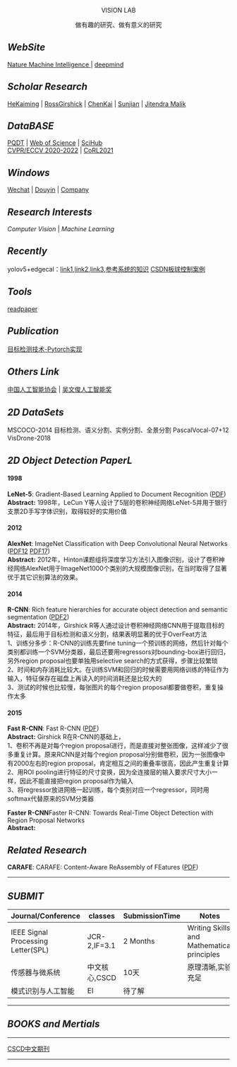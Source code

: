 <p align="center">
VISION LAB  
</p>
<p align="center">
做有趣的研究、做有意义的研究
</p>

## *WebSite*
[Nature Machine Intelligence ](https://www.nature.com/natmachintell/)    |    [deepmind](https://www.deepmind.com/)  
## *Scholar Research*
[HeKaiming](https://scholar.google.com/citations?hl=zh-CN&user=DhtAFkwAAAAJ&view_op=list_works&sortby=pubdate)    |    [RossGirshick](https://scholar.google.com/citations?hl=zh-CN&user=W8VIEZgAAAAJ&view_op=list_works&sortby=pubdate)    |    [ChenKai](https://scholar.google.com/citations?hl=zh-CN&user=eGD0b7IAAAAJ&view_op=list_works&sortby=pubdate)    |    [Sunjian](https://scholar.google.com/citations?hl=zh-CN&user=ALVSZAYAAAAJ&view_op=list_works&sortby=pubdate)    |    [Jitendra Malik](https://scholar.google.com/citations?hl=zh-CN&user=oY9R5YQAAAAJ&view_op=list_works&sortby=pubdate)  
## *DataBASE*
[PQDT](http://www-pqdtcn-com-s.vpn.cdut.edu.cn:8118/)    |    [Web of Science](http://www-webofscience-com-s.vpn.cdut.edu.cn:8118/wos/alldb/basic-search)    |    [SciHub](https://sci-hub.st/)  
[CVPR/ECCV 2020-2022](https://sci-hub.st/)    |    [CoRL2021](https://openreview.net/group?id=robot-learning.org/CoRL/2021/Conference)  
## *Windows*
[Wechat](https://mp.weixin.qq.com/cgi-bin/loginpage?url=%2Fcgi-bin%2Facctclose%3Faction%3Dpage%26token%3D59894322%26lang%3Dzh_CN)    |    [Douyin](https://ID:AILAB)    |    [Company](https://xxx)
## *Research Interests*  
*Computer Vision*    |    *Machine Learning* 
## *Recently*  
yolov5+edgecal：[link1](https://www.bilibili.com/video/BV1tv411N7F4/?spm_id_from=trigger_reload),[link2](https://github.com/Sharpiless/Yolov5-Flask-VUE),[link3](https://blog.csdn.net/weixin_44936889/article/details/110661862),[参考系统的知识](https://www.bilibili.com/video/BV1AT4y1X7b5?from=search&seid=13335361818699862591&spm_id_from=333.337.0.0)  [CSDN板球控制案例](https://blog.csdn.net/qq_37668803/article/details/77184498)  
## *Tools*    
[readpaper](https://readpaper.com/)  
## *Publication*  
[目标检测技术-Pytorch实现](https://xxx)  
## *Others Link*  
[中国人工智能协会](https://www.caai.cn/index.php?s=/home/index/index.html)    |    [吴文俊人工智能奖](http://wwjkjj.caai.cn/index.aspx)  
## *2D DataSets*  
MSCOCO-2014  目标检测、语义分割、实例分割、全景分割
PascalVocal-07+12  
VisDrone-2018  
## *2D Object Detection PaperL*
#### 1998  
**LeNet-5**: Gradient-Based Learning Applied to Document Recognition ([PDF](https://sci-hub.st/10.1109/5.726791))  
**Abstract:** 1998年，LeCun Y等人设计了5层的卷积神经网络LeNet-5并用于银行支票2D手写字体识别，取得较好的实用价值  
#### 2012
**AlexNet**: ImageNet Classification with Deep Convolutional Neural Networks ([PDF12](https://proceedings.neurips.cc/paper/2012/file/c399862d3b9d6b76c8436e924a68c45b-Paper.pdf) [PDF17](https://sci-hub.st/10.1145/3065386))  
**Abstract:** 2012年，Hinton课题组将深度学习方法引入图像识别，设计了卷积神经网络AlexNet用于ImageNet1000个类别的大规模图像识别，在当时取得了显著优于其它识别算法的效果。  
#### 2014  
**R-CNN**: Rich feature hierarchies for accurate object detection and semantic segmentation  ([PDF2](https://arxiv.org/pdf/1311.2524v5.pdf))  
**Abstract:** 2014年，Girshick R等人通过设计卷积神经网络CNN用于提取目标的特征，最后用于目标检测和语义分割，结果表明显著的优于OverFeat方法  
1、训练分多步：R-CNN的训练先要fine tuning一个预训练的网络，然后针对每个类别都训练一个SVM分类器，最后还要用regressors对bounding-box进行回归，另外region proposal也要单独用selective search的方式获得，步骤比较繁琐  
2、时间和内存消耗比较大。在训练SVM和回归的时候需要用网络训练的特征作为输入，特征保存在磁盘上再读入的时间消耗还是比较大的  
3、测试的时候也比较慢，每张图片的每个region proposal都要做卷积，重复操作太多  
#### 2015  
**Fast R-CNN**: Fast R-CNN ([PDF](https://arxiv.org/pdf/1504.08083.pdf))  
**Abstract:** Girshick R在R-CNN的基础上，  
1、卷积不再是对每个region proposal进行，而是直接对整张图像，这样减少了很多重复计算。原来RCNN是对每个region proposal分别做卷积，因为一张图像中有2000左右的region proposal，肯定相互之间的重叠率很高，因此产生重复计算  
2、用ROI pooling进行特征的尺寸变换，因为全连接层的输入要求尺寸大小一样，因此不能直接把region proposal作为输入  
3、将regressor放进网络一起训练，每个类别对应一个regressor，同时用softmax代替原来的SVM分类器  

**Faster R-CNN**Faster R-CNN: Towards Real-Time Object Detection with Region Proposal Networks  
**Abstract:** 
## *Related Research*  
**CARAFE**: CARAFE: Content-Aware ReAssembly of FEatures ([PDF](https://arxiv.org/pdf/1905.02188.pdf))  
****
## *SUBMIT*  
|Journal/Conference|classes|SubmissionTime|Notes|Wesite
|---|---|---|---|---
|IEEE Signal Processing Letter(SPL)|JCR-2,IF=3.1|2 Months|Writing Skills and Mathematical principles|[official](https://ieeexplore.ieee.org/xpl/RecentIssue.jsp?punumber=97)  [Letpub](http://www.letpub.com.cn/index.php?page=journalapp&view=detail&journalid=3353)  
|传感器与微系统|中文核心,CSCD|10天|原理清晰,实验充足|[official](https://cgqj.cbpt.cnki.net/WKE2/WebPublication/index.aspx?mid=CGQJ)  
|模式识别与人工智能|EI|待了解| |[official](http://manu46.magtech.com.cn/Jweb_prai/CN/volumn/home.shtml)  
****
## *BOOKS and Mertials*  
****
[CSCD中文期刊](https://github.com/huitang96/PaperList-2D/blob/master/Resource/CSCD%E6%9C%9F%E5%88%8A%E7%9B%AE%E5%BD%95.pdf)
****
